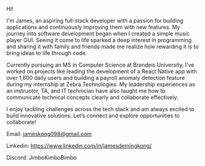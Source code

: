 Hi! 

I'm James, an aspiring full-stack developer with a passion for building applications and continuously improving them with new features. My journey into software development began when I created a simple music player GUI. Seeing it come to life sparked a deep interest in programming and sharing it with family and friends made me realize how rewarding it is to bring ideas to life through code.

Currently pursuing an MS in Computer Science at Brandeis University, I’ve worked on projects like leading the development of a React Native app with over 1,600 daily users and building a payroll anomaly detection feature during my internship at Zebra Technologies. My leadership experiences as an instructor, TA, and IT technician have also taught me how to communicate technical concepts clearly and collaborate effectively.

I enjoy tackling challenges across the tech stack and am always excited to build innovative solutions. Let’s connect and explore opportunities to collaborate!

Email: jameskong098@gmail.com

Linkedin: https://www.linkedin.com/in/jamesdemingkong/

Discord: JimboKimboBimbo

<!-- ![Top Languages](https://github-readme-stats.vercel.app/api?username=jameskong098&count_private=true&show_icons=true&theme=github_dark) -->

<!-- ![Top Languages](https://github-readme-stats.vercel.app/api/top-langs/?username=jameskong098&show_icons=true&theme=github_dark) -->
